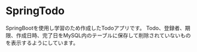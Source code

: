 # SpringTodo
SpringBootを使用し学習のため作成したTodoアプリです。
Todo、登録者、期限、作成日時、完了日をMySQL内のテーブルに保存して削除されていないものを表示するようにしています。
